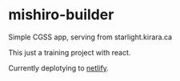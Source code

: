 # mishiro-builder
Simple CGSS app, serving from starlight.kirara.ca

This just a training project with react.

Currently deplotying to [netlify](https://mystifying-hamilton-ca37e6.netlify.com/).
